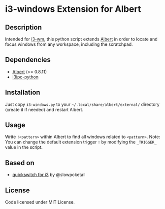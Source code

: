# i3-windows Extension for Albert

## Description
Intended for [i3-wm](http://i3wm.org/), this python script extends [Albert](https://github.com/ManuelSchneid3r/albert) in order to locate and focus windows from any workspace, including the scratchpad.

## Dependencies
- [Albert](https://github.com/ManuelSchneid3r/albert) (>= 0.8.11)
- [i3ipc-python](https://github.com/acrisci/i3ipc-python)

## Installation
Just copy `i3-windows.py` to your `~/.local/share/albert/external/` directory (create it if needed) and restart Albert.

## Usage
Write `!<pattern>` within Albert to find all windows related to `<pattern>`.
Note: You can change the default extension trigger `!` by modifying the `_TRIGGER_` value in the script.

## Based on
- [quickswitch for i3](https://github.com/proxypoke/quickswitch-for-i3) by @slowpoketail

## License
Code licensed under MIT License.
